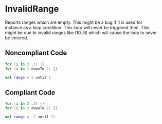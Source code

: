 # InvalidRange

Reports ranges which are empty.
This might be a bug if it is used for instance as a loop condition. This loop will never be triggered then.
This might be due to invalid ranges like (10..9) which will cause the loop to never be entered.

## Noncompliant Code

```kotlin
for (i in 2..1) {}
for (i in 1 downTo 2) {}

val range = 2 until 1
```
## Compliant Code

```kotlin
for (i in 2..2) {}
for (i in 2 downTo 2) {}

val range =  2 until 2)
```
